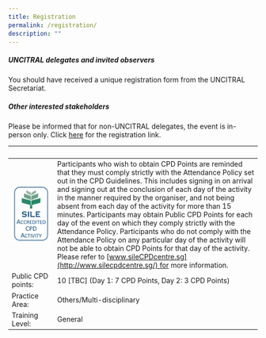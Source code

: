 ```yaml
---
title: Registration
permalink: /registration/
description: ""
---
```

##### **UNCITRAL delegates and invited observers**

You should have received a unique registration form from the UNCITRAL Secretariat.

##### **Other interested stakeholders**
Please be informed that for non-UNCITRAL delegates, the event is in-person only. Click [here](https://form.gov.sg/64a7bcccb768410012034100) for the registration link.




| ⠀ | ⠀ |
| -------- | -------- |
| ![](/images/sile22.png)| Participants who wish to obtain CPD Points are reminded that they must comply strictly with the Attendance Policy set out in the CPD Guidelines. This includes signing in on arrival and signing out at the conclusion of each day of the activity in the manner required by the organiser, and not being absent from each day of the activity for more than 15 minutes. Participants may obtain Public CPD Points for each day of the event on which they comply strictly with the Attendance Policy. Participants who do not comply with the Attendance Policy on any particular day of the activity will not be able to obtain CPD Points for that day of the activity. Please refer to [www.sileCPDcentre.sg](http://www.silecpdcentre.sg/) for more information.|
| Public CPD points:⠀ |  10 \[TBC\] (Day 1: 7 CPD Points, Day 2: 3 CPD Points)
| Practice Area: ⠀ | Others/Multi-disciplinary⠀ |
| Training Level:⠀ |  General⠀⠀ |
